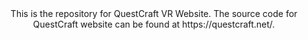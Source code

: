 <center>This is the repository for QuestCraft VR Website. The source code for QuestCraft website can be found at https://questcraft.net/.</center>
